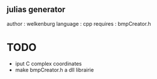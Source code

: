 ## julias generator

author : welkenburg
language : cpp
requires : bmpCreator.h

# TODO
- iput C complex coordinates
- make bmpCreator.h a dll librairie